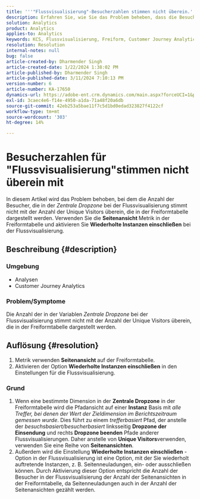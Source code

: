 ```yaml
---
title: '''"Flussvisualisierung"-Besucherzahlen stimmen nicht überein.'
description: Erfahren Sie, wie Sie das Problem beheben, dass die Besuchernummer für die "Flussvisualisierung"nicht mit der Anzahl der Besucher in der Freiformtabelle übereinstimmt. Verwenden Sie die Funktion "Metrik-Seitenansicht".
solution: Analytics
product: Analytics
applies-to: Analytics
keywords: KCS, Flussvisualisierung, Freiform, Customer Journey Analytics, Übereinstimmung, Besucher
resolution: Resolution
internal-notes: null
bug: false
article-created-by: Dharmender Singh
article-created-date: 1/22/2024 1:38:02 PM
article-published-by: Dharmender Singh
article-published-date: 3/11/2024 7:10:13 PM
version-number: 6
article-number: KA-17650
dynamics-url: https://adobe-ent.crm.dynamics.com/main.aspx?forceUCI=1&pagetype=entityrecord&etn=knowledgearticle&id=60433671-2bb9-ee11-a569-6045bd006149
exl-id: 3caec4e6-f14e-4950-a1da-71a48f20a6db
source-git-commit: 42eb253a5bae11f7c5d1bd0edad323827f4122cf
workflow-type: tm+mt
source-wordcount: '303'
ht-degree: 14%

---
```


# Besucherzahlen für &quot;Flussvisualisierung&quot;stimmen nicht überein mit


In diesem Artikel wird das Problem behoben, bei dem die Anzahl der Besucher, die in der *Zentrale Dropzone* bei der Flussvisualisierung stimmt nicht mit der Anzahl der Unique Visitors überein, die in der Freiformtabelle dargestellt werden. Verwenden Sie die <b>Seitenansicht </b>Metrik in der Freiformtabelle und aktivieren Sie <b>Wiederholte Instanzen einschließen</b> bei der Flussvisualisierung.

## Beschreibung {#description}


### <b>Umgebung</b>

- Analysen
- Customer Journey Analytics




### <b>Problem/Symptome</b>

Die Anzahl der in der Variablen *Zentrale Dropzone* bei der Flussvisualisierung stimmt nicht mit der Anzahl der Unique Visitors überein, die in der Freiformtabelle dargestellt werden.


## Auflösung {#resolution}


1. Metrik verwenden <b>Seitenansicht </b>auf der Freiformtabelle.
2. Aktivieren der Option <b>Wiederholte Instanzen einschließen</b> in den Einstellungen für die Flussvisualisierung.


### Grund

1. Wenn eine bestimmte Dimension in der <b>Zentrale Dropzone</b> in der Freiformtabelle wird die Pfadansicht auf einer <b>Instanz</b> Basis mit *alle Treffer, bei denen der Wert der Zieldimension im Berichtszeitraum gemessen wurde*. Dies führt zu einem *trefferbasiert* Pfad, der anstelle der *besuchsbasiert/besucherbasiert* linksseitig <b>Dropzone der Einsendung</b> und rechts <b>Dropzone beenden</b> Pfade anderer Flussvisualisierungen. Daher anstelle von <b>Unique Visitors</b>verwenden, verwenden Sie eine Reihe von <b>Seitenansichten</b>.
2. Außerdem wird die Einstellung <b>Wiederholte Instanzen einschließen</b> -Option in der Flussvisualisierung ist eine Option, mit der Sie wiederholt auftretende Instanzen, z. B. Seitenneuladungen, ein- oder ausschließen können. Durch Aktivierung dieser Option entspricht die Anzahl der Besucher in der Flussvisualisierung der Anzahl der Seitenansichten in der Freiformtabelle, da Seitenneuladungen auch in der Anzahl der Seitenansichten gezählt werden.
